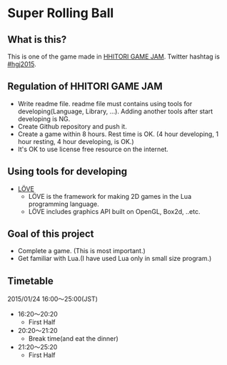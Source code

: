 Super Rolling Ball
==================

What is this?
-------------

This is one of the game made in [HHITORI GAME JAM](https://twitter.com/aoitaku/status/558621958732910593).
Twitter hashtag is [#hgj2015](https://twitter.com/hashtag/hgj2015).

Regulation of HHITORI GAME JAM
------------------------------

*   Write readme file.
    readme file must contains using tools for developing(Language, Library, ...).
	Adding another tools after start developing is NG.
*   Create Github repository and push it.
*   Create a game within 8 hours.
    Rest time is OK.
	(4 hour developing, 1 hour resting, 4 hour developing, is OK.)
*   It's OK to use license free resource on the internet.

Using tools for developing
--------------------------

*   [LÖVE](https://www.love2d.org/)
	*   LÖVE is the framework for making 2D games in the Lua programming language.
    *   LÖVE includes graphics API built on OpenGL, Box2d, ..etc.

Goal of this project
--------------------

*   Complete a game. (This is most important.)
*   Get familiar with Lua.(I have used Lua only in small size program.)

Timetable
---------

2015/01/24 16:00〜25:00(JST)

*    16:20〜20:20
     *   First Half
*    20:20〜21:20
     *   Break time(and eat the dinner)
*    21:20〜25:20
     *   First Half

